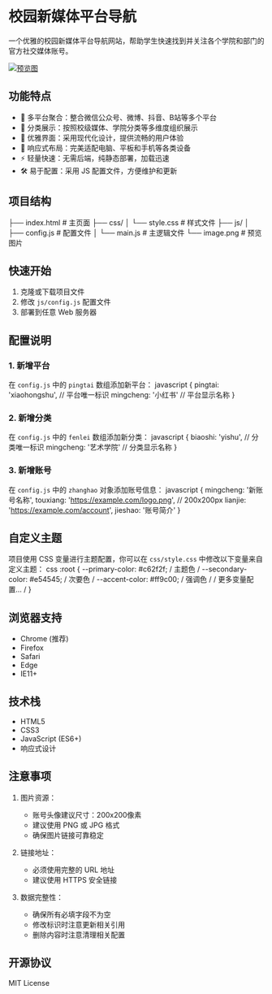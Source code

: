 # 校园新媒体平台导航

一个优雅的校园新媒体平台导航网站，帮助学生快速找到并关注各个学院和部门的官方社交媒体账号。

[![预览图](https://s21.ax1x.com/2025/02/19/pEQ9Acq.png)](https://imgse.com/i/pEQ9Acq)

## 功能特点

- 🎯 多平台聚合：整合微信公众号、微博、抖音、B站等多个平台
- 🏢 分类展示：按照校级媒体、学院分类等多维度组织展示
- 🎨 优雅界面：采用现代化设计，提供流畅的用户体验
- 📱 响应式布局：完美适配电脑、平板和手机等各类设备
- ⚡ 轻量快速：无需后端，纯静态部署，加载迅速
- 🛠 易于配置：采用 JS 配置文件，方便维护和更新

## 项目结构 

├── index.html # 主页面
├── css/
│ └── style.css # 样式文件
├── js/
│ ├── config.js # 配置文件
│ └── main.js # 主逻辑文件
└── image.png # 预览图片

## 快速开始

1. 克隆或下载项目文件
2. 修改 `js/config.js` 配置文件
3. 部署到任意 Web 服务器

## 配置说明

### 1. 新增平台

在 `config.js` 中的 `pingtai` 数组添加新平台：
javascript
{
pingtai: 'xiaohongshu', // 平台唯一标识
mingcheng: '小红书' // 平台显示名称
}

### 2. 新增分类

在 `config.js` 中的 `fenlei` 数组添加新分类：
javascript
{
biaoshi: 'yishu', // 分类唯一标识
mingcheng: '艺术学院' // 分类显示名称
}

### 3. 新增账号

在 `config.js` 中的 `zhanghao` 对象添加账号信息：
javascript
{
mingcheng: '新账号名称',
touxiang: 'https://example.com/logo.png', // 200x200px
lianjie: 'https://example.com/account',
jieshao: '账号简介'
}

## 自定义主题

项目使用 CSS 变量进行主题配置，你可以在 `css/style.css` 中修改以下变量来自定义主题：
css
:root {
--primary-color: #c62f2f; / 主题色 /
--secondary-color: #e54545; / 次要色 /
--accent-color: #ff9c00; / 强调色 /
/ 更多变量配置... /
}

## 浏览器支持

- Chrome (推荐)
- Firefox
- Safari
- Edge
- IE11+

## 技术栈

- HTML5
- CSS3
- JavaScript (ES6+)
- 响应式设计

## 注意事项

1. 图片资源：
   - 账号头像建议尺寸：200x200像素
   - 建议使用 PNG 或 JPG 格式
   - 确保图片链接可靠稳定

2. 链接地址：
   - 必须使用完整的 URL 地址
   - 建议使用 HTTPS 安全链接

3. 数据完整性：
   - 确保所有必填字段不为空
   - 修改标识时注意更新相关引用
   - 删除内容时注意清理相关配置

## 开源协议

MIT License
